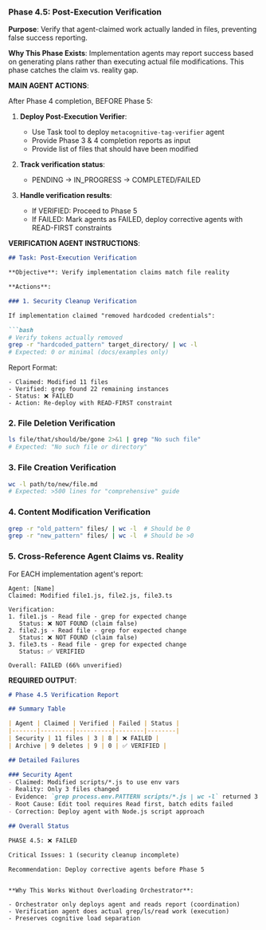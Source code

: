 ### Phase 4.5: Post-Execution Verification

**Purpose**: Verify that agent-claimed work actually landed in files, preventing false success reporting.

**Why This Phase Exists**: Implementation agents may report success based on generating plans rather than executing actual file modifications. This phase catches the claim vs. reality gap.

**MAIN AGENT ACTIONS**:

After Phase 4 completion, BEFORE Phase 5:

1. **Deploy Post-Execution Verifier**:
   - Use Task tool to deploy `metacognitive-tag-verifier` agent
   - Provide Phase 3 & 4 completion reports as input
   - Provide list of files that should have been modified

2. **Track verification status**:
   - PENDING → IN_PROGRESS → COMPLETED/FAILED

3. **Handle verification results**:
   - If VERIFIED: Proceed to Phase 5
   - If FAILED: Mark agents as FAILED, deploy corrective agents with READ-FIRST constraints

**VERIFICATION AGENT INSTRUCTIONS**:

```markdown
## Task: Post-Execution Verification

**Objective**: Verify implementation claims match file reality

**Actions**:

### 1. Security Cleanup Verification

If implementation claimed "removed hardcoded credentials":

```bash
# Verify tokens actually removed
grep -r "hardcoded_pattern" target_directory/ | wc -l
# Expected: 0 or minimal (docs/examples only)
```

Report Format:
```
- Claimed: Modified 11 files
- Verified: grep found 22 remaining instances
- Status: ❌ FAILED
- Action: Re-deploy with READ-FIRST constraint
```

### 2. File Deletion Verification

```bash
ls file/that/should/be/gone 2>&1 | grep "No such file"
# Expected: "No such file or directory"
```

### 3. File Creation Verification

```bash
wc -l path/to/new/file.md
# Expected: >500 lines for "comprehensive" guide
```

### 4. Content Modification Verification

```bash
grep -r "old_pattern" files/ | wc -l  # Should be 0
grep -r "new_pattern" files/ | wc -l  # Should be >0
```

### 5. Cross-Reference Agent Claims vs. Reality

For EACH implementation agent's report:

```
Agent: [Name]
Claimed: Modified file1.js, file2.js, file3.ts

Verification:
1. file1.js - Read file - grep for expected change
   Status: ❌ NOT FOUND (claim false)
2. file2.js - Read file - grep for expected change
   Status: ❌ NOT FOUND (claim false)
3. file3.ts - Read file - grep for expected change
   Status: ✅ VERIFIED

Overall: FAILED (66% unverified)
```

**REQUIRED OUTPUT**:

```markdown
# Phase 4.5 Verification Report

## Summary Table

| Agent | Claimed | Verified | Failed | Status |
|-------|---------|----------|--------|--------|
| Security | 11 files | 3 | 8 | ❌ FAILED |
| Archive | 9 deletes | 9 | 0 | ✅ VERIFIED |

## Detailed Failures

### Security Agent
- Claimed: Modified scripts/*.js to use env vars
- Reality: Only 3 files changed
- Evidence: `grep process.env.PATTERN scripts/*.js | wc -l` returned 3
- Root Cause: Edit tool requires Read first, batch edits failed
- Correction: Deploy agent with Node.js script approach

## Overall Status

PHASE 4.5: ❌ FAILED

Critical Issues: 1 (security cleanup incomplete)

Recommendation: Deploy corrective agents before Phase 5
```
```

**Why This Works Without Overloading Orchestrator**:

- Orchestrator only deploys agent and reads report (coordination)
- Verification agent does actual grep/ls/read work (execution)
- Preserves cognitive load separation
